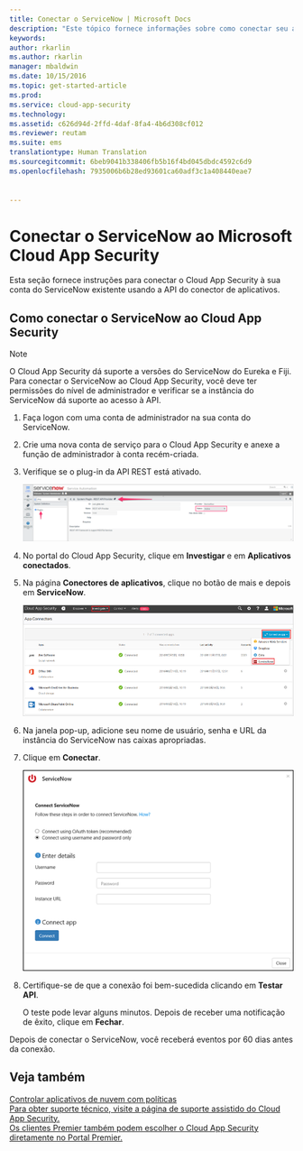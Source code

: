 ```yaml
---
title: Conectar o ServiceNow | Microsoft Docs
description: "Este tópico fornece informações sobre como conectar seu aplicativo do ServiceNow ao Cloud App Security usando o conector de API."
keywords: 
author: rkarlin
ms.author: rkarlin
manager: mbaldwin
ms.date: 10/15/2016
ms.topic: get-started-article
ms.prod: 
ms.service: cloud-app-security
ms.technology: 
ms.assetid: c626d94d-2ffd-4daf-8fa4-4b6d308cf012
ms.reviewer: reutam
ms.suite: ems
translationtype: Human Translation
ms.sourcegitcommit: 6beb9041b338406fb5b16f4bd045dbdc4592c6d9
ms.openlocfilehash: 7935006b6b28ed93601ca60adf3c1a408440eae7


---
```


# <a name="connect-servicenow-to-microsoft-cloud-app-security"></a>Conectar o ServiceNow ao Microsoft Cloud App Security
Esta seção fornece instruções para conectar o Cloud App Security à sua conta do ServiceNow existente usando a API do conector de aplicativos.  
  
## <a name="how-to-connect-servicenow-to-cloud-app-security"></a>Como conectar o ServiceNow ao Cloud App Security  
  
> [!NOTE]  
>  O Cloud App Security dá suporte a versões do ServiceNow do Eureka e Fiji. Para conectar o ServiceNow ao Cloud App Security, você deve ter permissões do nível de administrador e verificar se a instância do ServiceNow dá suporte ao acesso à API.  
  
1.  Faça logon com uma conta de administrador na sua conta do ServiceNow.  
  
2.  Crie uma nova conta de serviço para o Cloud App Security e anexe a função de administrador à conta recém-criada.  
  
3.  Verifique se o plug-in da API REST está ativado.  
  
     ![conta do servicenow](./media/servicenow-account.png "servicenow account")  
  
4.  No portal do Cloud App Security, clique em **Investigar** e em **Aplicativos conectados**.  
  
5.  Na página **Conectores de aplicativos**, clique no botão de mais e depois em **ServiceNow**.  
  
     ![conectar o servicenow](./media/connect-servicenow.png "connect servicenow")  
  
6.  Na janela pop-up, adicione seu nome de usuário, senha e URL da instância do ServiceNow nas caixas apropriadas.  
  
7.  Clique em **Conectar**.  
  
     ![atualização de senha do servicenow](./media/servicenow-update-password.png "servicenow update password")  
  
8.  Certifique-se de que a conexão foi bem-sucedida clicando em **Testar API**.  
  
     O teste pode levar alguns minutos. Depois de receber uma notificação de êxito, clique em **Fechar**.  
  
Depois de conectar o ServiceNow, você receberá eventos por 60 dias antes da conexão.
  
## <a name="see-also"></a>Veja também  
[Controlar aplicativos de nuvem com políticas](control-cloud-apps-with-policies.md)   
[Para obter suporte técnico, visite a página de suporte assistido do Cloud App Security.](http://support.microsoft.com/oas/default.aspx?prid=16031)   
[Os clientes Premier também podem escolher o Cloud App Security diretamente no Portal Premier.](https://premier.microsoft.com/)  
  
  


<!--HONumber=Nov16_HO5-->


